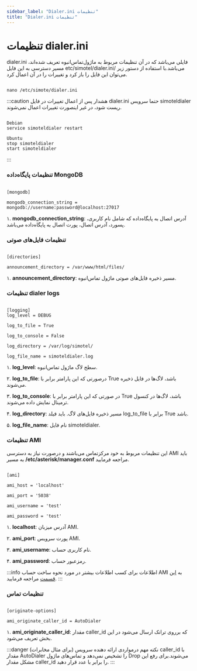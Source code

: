 ```yaml
---
sidebar_label: "Dialer.ini تنظیمات"
title: "Dialer.ini تنظیمات"
---
```



# تنظیمات dialer.ini

dialer.ini فایلی می‌باشد که در آن تنظیمات مربوط به ماژول‌تماس‌انبوه تعریف شده‌اند، مسیر دسترسی به این فایل etc/simotel/dialer.ini/ می‌باشد.با استفاده از دستور زیر می‌توان این فایل را باز کرد و تغییرات را در آن اعمال کرد.

```shell

nano /etc/simote/dialer.ini
```

:::caution هشدار
پس از اعمال تغییرات در فایل dialer.ini حتما سرویس simoteldialer ریست شود، در غیر اینصورت تغییرات اعمال نمی‌شوند.

```shell

Debian
service simoteldialer restart

Ubuntu
stop simoteldialer
start simoteldialer
```
:::


### تنظیمات پایگاه‌داده MongoDB 
```shell

[mongodb]

mongodb_connection_string = mongodb://username:password@localhost:27017

```
۱. **mongodb_connection_string**: آدرس اتصال به پایگاه‌داده که شامل نام کاربری، پسورد، آدرس اتصال، پورت اتصال به پایگاه‌داده می‌باشد.


### تنظیمات فایل‌های صوتی
```shell

[directories]

announcement_directory = /var/www/html/files/	

```
۱. **announcement_directory**: مسیر ذخیره فایل‌های صوتی ماژول تماس‌انبوه.


### تنظیمات dialer logs
```shell

[logging]
log_level = DEBUG

log_to_file = True	

log_to_console = False		

log_directory = /var/log/simotel/

log_file_name = simoteldialer.log	

```
۱. **log_level**: سطح لاگ ماژول تماس‌انبوه.

۲. **log_to_file**: درصورتی که این پارامتر برابر با True باشد، لاگ‌ها در فایل ذخیره می‌شوند.

۳. **log_to_console**: در صورتی که این پارامتر برابر با True باشد، لاگ‌ها در کنسول ترمینال نمایش داده می‌شوند.

۴. **log_directory**: مسیر ذخیره فایل‌های لاگ. باید فیلد log_to_file برابر با True باشد.

۵. **log_file_name**: نام فایل simoteldialer.



### تنظیمات AMI

این تنظیمات مربوط به خود مر‌کزتماس می‌باشند و درصورت نیاز به دسترسی AMI باید به مسیر **/etc/asterisk/manager.conf** مراجعه فرمایید.

```shell

[ami]

ami_host = 'localhost'

ami_port = '5038'

ami_username = 'test'

ami_password = 'test'

```

۱. **localhost**: آدرس میزبان AMI.

۲. **ami_port**: پورت سرویس AMI.

۳. **ami_username**: نام کاربری حساب.

۴. **ami_password**: رمز‌عبور حساب.

:::info اطلاعات
برای کسب اطلاعات بیشتر در مورد نحوه ساخت حساب AMI به [این قسمت](/pbx/advance-settings/create_ami_user) مراجعه فرمایید.
:::

### تنظیمات تماس

```shell

[originate-options]

ami_originate_caller_id = AutoDialer

```

۱. **ami_originate_caller_id**: مقدار caller_id که برروی ترانک ارسال می‌شود در این بخش تعریف می‌شود.



:::danger نکته مهم
درمواردی ارائه دهنده سرویس (برای مثال مخابرات) caller_id با مقدار AutoDialer را تشخیص نمی‌دهد و تماس‌های ماژول Drop می‌شوند.برای رفع این مشکل مقدار caller_id را برابر با عدد قرار دهید.
:::